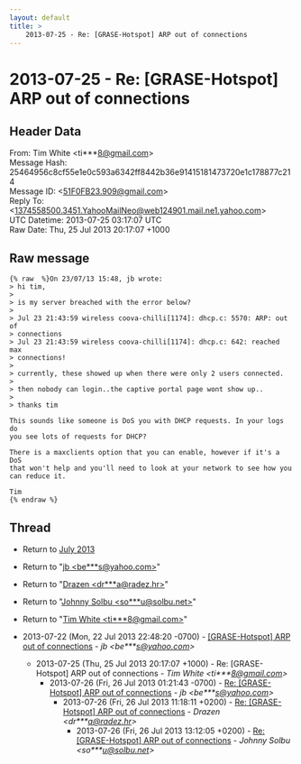 ```yaml
---
layout: default
title: >
    2013-07-25 - Re: [GRASE-Hotspot] ARP out of connections
---
```


# 2013-07-25 - Re: [GRASE-Hotspot] ARP out of connections

## Header Data

From: Tim White \<ti***8@gmail.com\><br>
Message Hash: 25464956c8cf55e1e0c593a6342ff8442b36e91415181473720e1c178877c214<br>
Message ID: \<51F0FB23.909@gmail.com\><br>
Reply To: \<1374558500.3451.YahooMailNeo@web124901.mail.ne1.yahoo.com\><br>
UTC Datetime: 2013-07-25 03:17:07 UTC<br>
Raw Date: Thu, 25 Jul 2013 20:17:07 +1000<br>

## Raw message

```
{% raw  %}On 23/07/13 15:48, jb wrote:
> hi tim,
>
> is my server breached with the error below?
>
> Jul 23 21:43:59 wireless coova-chilli[1174]: dhcp.c: 5570: ARP: out of 
> connections
> Jul 23 21:43:59 wireless coova-chilli[1174]: dhcp.c: 642: reached max 
> connections!
>
> currently, these showed up when there were only 2 users connected.
>
> then nobody can login..the captive portal page wont show up..
>
> thanks tim

This sounds like someone is DoS you with DHCP requests. In your logs do 
you see lots of requests for DHCP?

There is a maxclients option that you can enable, however if it's a DoS 
that won't help and you'll need to look at your network to see how you 
can reduce it.

Tim
{% endraw %}
```

## Thread

+ Return to [July 2013](/archive/2013/07)

+ Return to "[jb <be***s<span>@</span>yahoo.com>](/authors/be___s_at_yahoo_com)"
+ Return to "[Drazen <dr***a<span>@</span>radez.hr>](/authors/dr___a_at_radez_hr)"
+ Return to "[Johnny Solbu <so***u<span>@</span>solbu.net>](/authors/so___u_at_solbu_net)"
+ Return to "[Tim White <ti***8<span>@</span>gmail.com>](/authors/ti___8_at_gmail_com)"

+ 2013-07-22 (Mon, 22 Jul 2013 22:48:20 -0700) - [[GRASE-Hotspot] ARP out of connections](/archive/2013/07/1c2ed871f1b3ddd1609dfcb3c4e50145b83267886db8211eadd590e4f2d16948) - _jb \<be***s@yahoo.com\>_
  + 2013-07-25 (Thu, 25 Jul 2013 20:17:07 +1000) - Re: [GRASE-Hotspot] ARP out of connections - _Tim White \<ti***8@gmail.com\>_
    + 2013-07-26 (Fri, 26 Jul 2013 01:21:43 -0700) - [Re: [GRASE-Hotspot] ARP out of connections](/archive/2013/07/ac617eb7fcc11a4e584f09d4a36e0d787a8761d32bc6299be1741c8d7819ee6f) - _jb \<be***s@yahoo.com\>_
      + 2013-07-26 (Fri, 26 Jul 2013 11:18:11 +0200) - [Re: [GRASE-Hotspot] ARP out of connections](/archive/2013/07/9c164b2f9a8ebee4a2511f53aae2b86871658212a29467edb42f54341f6169ff) - _Drazen \<dr***a@radez.hr\>_
        + 2013-07-26 (Fri, 26 Jul 2013 13:12:05 +0200) - [Re: [GRASE-Hotspot] ARP out of connections](/archive/2013/07/2ec15d90d5f1c470c7bc76ae26a724146d711c60367ff5d86565f2182984f381) - _Johnny Solbu \<so***u@solbu.net\>_

